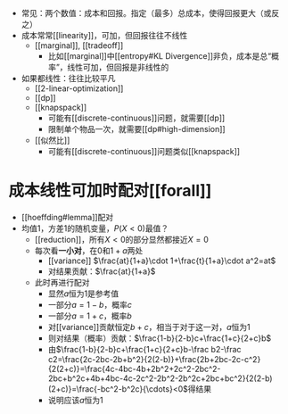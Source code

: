 - 常见：两个数值：成本和回报。指定（最多）总成本，使得回报更大（或反之）
- 成本常常[[linearity]]，可加，但回报往往不线性
  - [[marginal]], [[tradeoff]]
    - 比如[[marginal]]中[[entropy#KL Divergence]]非负，成本是总“概率”，线性可加，但回报是非线性的
- 如果都线性：往往比较平凡
  - [[2-linear-optimization]]
  - [[dp]]
  - [[knapspack]]
    - 可能有[[discrete-continuous]]问题，就需要[[dp]]
    - 限制单个物品一次，就需要[[dp#high-dimension]]
  - [[似然比]]
    - 可能有[[discrete-continuous]]问题类似[[knapspack]]
# 成本线性可加时配对[[forall]]
- [[hoeffding#lemma]]配对
- 均值1，方差1的随机变量，$P(X<0)$最值？
  - [[reduction]]，所有$X<0$的部分显然都接近$X=0$
  - 每次看**一小对**，在$0$和$1+a$两处
    - [[variance]] $\frac{at}{1+a}\cdot 1+\frac{t}{1+a}\cdot a^2=at$
    - 对结果贡献：$\frac{at}{1+a}$
  - 此时再进行配对
    - 显然$a$恒为1是参考值
    - 一部分$a=1-b$，概率$c$
    - 一部分$a=1+c$，概率$b$
    - 对[[variance]]贡献恒定$b+c$，相当于对于这一对，$a$恒为1
    - 则对结果（概率）贡献：$\frac{1-b}{2-b}c+\frac{1+c}{2+c}b$
    - 由$\frac{1-b}{2-b}c+\frac{1+c}{2+c}b-\frac b2-\frac c2=\frac{2c-2bc-2b+b^2}{2(2-b)}+\frac{2b+2bc-2c-c^2}{2(2+c)}=\frac{4c-4bc-4b+2b^2+2c^2-2bc^2-2bc+b^2c+4b+4bc-4c-2c^2-2b^2-2b^2c+2bc+bc^2}{2(2-b)(2+c)}=\frac{-bc^2-b^2c}{\cdots}<0$得结果
    - 说明应该$a$恒为1